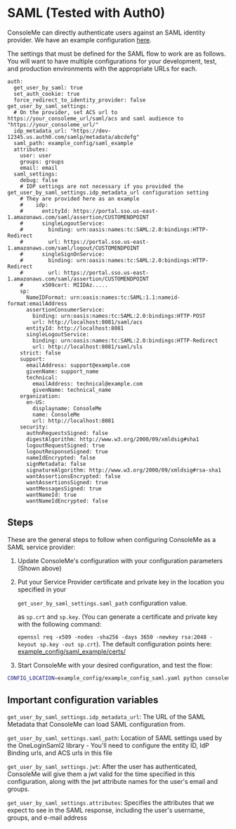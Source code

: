 # SAML \(Tested with Auth0\)

ConsoleMe can directly authenticate users against an SAML identity provider. We have an example configuration [here](https://github.com/Netflix/consoleme/blob/master/example_config/example_config_saml.yaml).

The settings that must be defined for the SAML flow to work are as follows. You will want to have multiple configurations for your development, test, and production environments with the appropriate URLs for each.

```text
auth:
  get_user_by_saml: true
  set_auth_cookie: true
  force_redirect_to_identity_provider: false
get_user_by_saml_settings:
  # On the provider, set ACS url to https://your_consoleme_url/saml/acs and saml audience to "https://your_consoleme_url/"
  idp_metadata_url: "https://dev-12345.us.auth0.com/samlp/metadata/abcdefg"
  saml_path: example_config/saml_example
  attributes:
    user: user
    groups: groups
    email: email
  saml_settings:
    debug: false
    # IDP settings are not necessary if you provided the get_user_by_saml_settings.idp_metadata_url configuration setting
    # They are provided here as an example
    #    idp:
    #      entityId: https://portal.sso.us-east-1.amazonaws.com/saml/assertion/CUSTOMENDPOINT
    #      singleLogoutService:
    #        binding: urn:oasis:names:tc:SAML:2.0:bindings:HTTP-Redirect
    #        url: https://portal.sso.us-east-1.amazonaws.com/saml/logout/CUSTOMENDPOINT
    #      singleSignOnService:
    #        binding: urn:oasis:names:tc:SAML:2.0:bindings:HTTP-Redirect
    #        url: https://portal.sso.us-east-1.amazonaws.com/saml/assertion/CUSTOMENDPOINT
    #      x509cert: MIIDAz.....
    sp:
      NameIDFormat: urn:oasis:names:tc:SAML:1.1:nameid-format:emailAddress
      assertionConsumerService:
        binding: urn:oasis:names:tc:SAML:2.0:bindings:HTTP-POST
        url: http://localhost:8081/saml/acs
      entityId: http://localhost:8081
      singleLogoutService:
        binding: urn:oasis:names:tc:SAML:2.0:bindings:HTTP-Redirect
        url: http://localhost:8081/saml/sls
    strict: false
    support:
      emailAddress: support@example.com
      givenName: support_name
      technical:
        emailAddress: technical@example.com
        givenName: technical_name
    organization:
      en-US:
        displayname: ConsoleMe
        name: ConsoleMe
        url: http://localhost:8081
    security:
      authnRequestsSigned: false
      digestAlgorithm: http://www.w3.org/2000/09/xmldsig#sha1
      logoutRequestSigned: true
      logoutResponseSigned: true
      nameIdEncrypted: false
      signMetadata: false
      signatureAlgorithm: http://www.w3.org/2000/09/xmldsig#rsa-sha1
      wantAssertionsEncrypted: false
      wantAssertionsSigned: true
      wantMessagesSigned: true
      wantNameId: true
      wantNameIdEncrypted: false
```

## Steps

These are the general steps to follow when configuring ConsoleMe as a SAML service provider:

1. Update ConsoleMe's configuration with your configuration parameters \(Shown above\)
2. Put your Service Provider certificate and private key in the location you specified in your

   `get_user_by_saml_settings.saml_path` configuration value.

   as `sp.crt` and `sp.key`. \(You can generate a certificate and private key with the following command:

   `openssl req -x509 -nodes -sha256 -days 3650 -newkey rsa:2048 -keyout sp.key -out sp.crt`\). The default configuration points here: [example_config/saml_example/certs/](https://github.com/Netflix/consoleme/tree/master/example_config/saml_example/certs)

3. Start ConsoleMe with your desired configuration, and test the flow:

```bash
CONFIG_LOCATION=example_config/example_config_saml.yaml python consoleme/__main__.py
```

## Important configuration variables

`get_user_by_saml_settings.idp_metadata_url`: The URL of the SAML Metadata that ConsoleMe can load SAML configuration from.

`get_user_by_saml_settings.saml_path`: Location of SAML settings used by the OneLoginSaml2 library - You'll need to configure the entity ID, IdP Binding urls, and ACS urls in this file

`get_user_by_saml_settings.jwt`: After the user has authenticated, ConsoleMe will give them a jwt valid for the time specified in this configuration, along with the jwt attribute names for the user's email and groups.

`get_user_by_saml_settings.attributes`: Specifies the attributes that we expect to see in the SAML response, including the user's username, groups, and e-mail address
